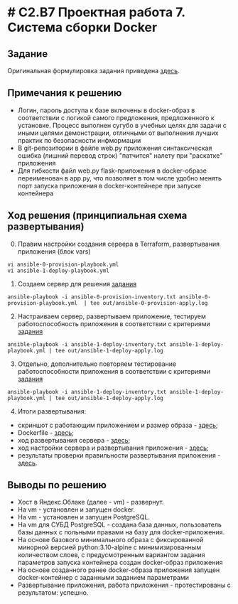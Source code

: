 # # C2.B7 Проектная работа 7. Система сборки Docker


## Задание

Оригинальная формулировка задания приведена [здесь](./TASK.md).

## Примечания к решению

- Логин, пароль доступа к базе включены в docker-образ в соответствии с логикой самого предложения, предложенного к установке.
  Процесс выполнен сугубо в учебных целях для задачи с иными целями демонстрации, отличными от выполнения
  лучших практик по безопасности инфмормации
- В git-репозитории в файле web.py приложения синтаксическая ошибка (лишний перевод строк) "патчится" налету при "раскатке" приложения
- Для гибкости файл web.py flask-приложения в docker-образе переименован в app.py,
  что позволяет в том числе удобно менять порт запуска приложения в docker-контейнере при запуске контейнера

## Ход решения (принципиальная схема развертывания)

0. Правим настройки создания сервера в Terraform, развертывания приложения (блок vars)
```
vi ansible-0-provision-playbook.yml
vi ansible-1-deploy-playbook.yml
```

1. Создаем сервер для решения [задания](./TASK.md)
```
ansible-playbook -i ansible-0-provision-inventory.txt ansible-0-provision-playbook.yml  | tee out/ansible-0-provision-apply.log
```

2. Настраиваем сервер, развертываем приложение, тестируем работоспособность приложения в соответствии с критериями [задания](./TASK.md)
```
ansible-playbook -i ansible-1-deploy-inventory.txt ansible-1-deploy-playbook.yml | tee out/ansible-1-deploy-apply.log
```

3. Отдельно, дополнительно повторяем тестирование работоспособности приложения в соответствии с критериями [задания](./TASK.md)
```
ansible-playbook -i ansible-1-deploy-inventory.txt ansible-1-deploy-playbook.yml | tee out/ansible-1-deploy-apply.log
```

4. Итоги развертывания:
- скриншот с работающим приложением и размер образа - [здесь](https://disk.yandex.ru/i/9vq5i-Q_kjz90Q);
- Dockerfile - [здесь](https://github.com/taa2021/c2-b7-pr7/blob/main/out/Dockerfile);
- ход развертывания сервера - [здесь](https://github.com/taa2021/c2-b7-pr7/blob/main/out/ansible-0-provision-apply.log);
- ход настройки сервера и развертывания приложения - [здесь](https://github.com/taa2021/c2-b7-pr7/blob/main/out/ansible-1-deploy-apply.log);
- результаты проверки правильности развертывания приложения - [здесь](https://github.com/taa2021/c2-b7-pr7/blob/main/out/ansible-2-test-apply.log).

## Выводы по решению

- Хост в Яндекс.Облаке (далее - vm) - развернут.
- На vm - установлен и запущен docker.
- На vm - установлен и запущен PostgreSQL.
- На vm для СУБД PostgreSQL - создана база данных, пользователь базы данных с польными правами на базу для docker-приложения.
- На основе базового минимального образа с фиксированной минорной версией python:3.10-alpine с минимизированным количеством слоев, с предусмотренным вариантом задания параметров запуска контейнера создан docker-образ приложения
- На основе созданного ранее docker-образа приложения запущен docker-контейнер с заданными заданием параметрами
- Развертывание приложения, работа приложения - протестированы с результатом: успешно.
